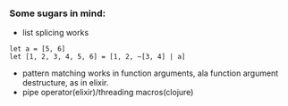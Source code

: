 ### Some sugars in mind:
- list splicing works
```
let a = [5, 6]
let [1, 2, 3, 4, 5, 6] = [1, 2, ~[3, 4] | a]
```
- pattern matching works in function arguments, ala function argument destructure, as in elixir.
- pipe operator(elixir)/threading macros(clojure) 
